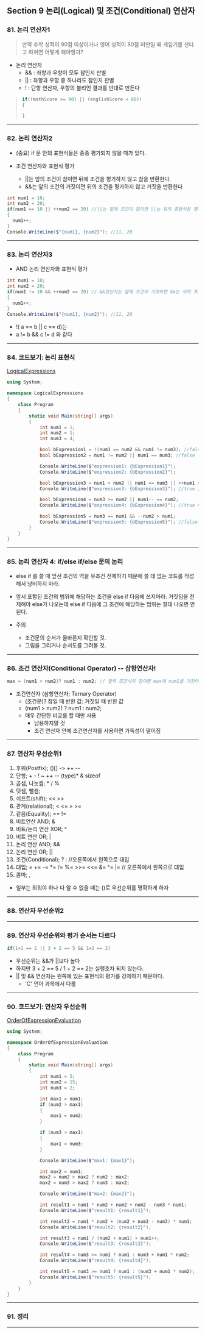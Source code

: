 ## Section 9 논리(Logical) 및 조건(Conditional) 연산자


### 81. 논리 연산자1

> 만약 수학 성적이 90점 이상이거나 영어 성적이 80점 미만일 때 게임기를 산다고 하혀면 어떻게 해야할까?

- 논리 연산자
  - && : 좌항과 우항이 모두 참인지 판별
  - || : 좌항과 우항 중 하나라도 참인지 판별
  - ! : 단항 연산자, 우항의 불리언 결과를 반대로 만든다

> ```cs
> if((mathScore >= 90) || (englishScore < 80))
>{
>
>}
> ```
---

### 82. 논리 연산자2

- (중요) if 문 안의 표현식들은 종종 평가되지 않을 때가 있다.

- 조건 연산자와 표현식 평가
  - ||는 앞의 조건이 참이면 뒤에 조건을 평가하지 않고 참을 반환한다.
  - &&는 앞의 조건의 거짓이면 뒤의 조건을 평가하지 않고 거짓을 반환한다
```cs
int num1 = 10;
int num2 = 20;
if(num1 == 10 || ++num2 == 20) //||는 앞에 조건이 참이면 ||는 뒤의 표현식은 평가하지 않는다. 두번째 표현식이 실행되지 않음. 즉 뒤의 num2는 전위 연산자로부터 연산이 이루어지지 않는다.
{
  num1++;
}
Console.WriteLine($"{num1}, {num2}"); //11, 20
```

---

### 83. 논리 연산자3

- AND 논리 연산자와 표현식 평가

```cs
int num1 = 10;
int num2 = 20;
if(num1 != 10 && ++num2 == 20) // &&연산자는 앞에 조건이 거짓이면 &&는 뒤의 표현식은 평가하지 않는다. 두번째 표현식이 실행되지 않음. 즉 뒤의 num2는 전위 연산자로부터 연산이 이루어지지 않는다.
{
  num1++;
}
Console.WriteLine($"{num1}, {num2}"); //11, 20
```

- !( a == b || c == d)는
- a != b && c != d 와 같다
---

### 84. 코드보기: 논리 표현식

[LogicalExpressions](https://github.com/baek-rokaf/Practical-Programming/blob/main/sample/04/LogicalExpressions/Program.cs)
```cs
using System;

namespace LogicalExpressions
{
    class Program
    {
        static void Main(string[] args)
        {
            int num1 = 1;
            int num2 = 1;
            int num3 = 4;

            bool bExpression1 = !(num1 == num2 && num1 != num3); //false
            bool bExpression2 = num1 != num2 || num1 == num3; //false

            Console.WriteLine($"expression1: {bExpression1}");
            Console.WriteLine($"expression2: {bExpression2}");

            bool bExpression3 = num1 > num2 || num1 == num3 || ++num1 > num2;
            Console.WriteLine($"expression3: {bExpression3}"); //true ; num1 = 2

            bool bExpression4 = num3 >= num2 || num1-- == num2;
            Console.WriteLine($"expression4: {bExpression4}"); //true num1 표현식은 실행 안됌 여전히 2

            bool bExpression5 = num3 == num1 && --num2 > num1;
            Console.WriteLine($"expression5: {bExpression5}"); //false
        }
    }
}
```
---
### 85. 논리 연산자 4: if/else if/else 문의 논리

- else if 를 쓸 때 앞선 조건의 역을 무조건 전제하기 때문에 쓸 데 없는 코드를 작성해서 낭비하지 마라.
- 앞서 포함된 조건의 범위에 해당하는 조건을 else if 다음에 쓰지마라. 거짓임을 전제해야 else가 나오는데 else if 다음에 그 조건에 해당하는 범위는 절대 나오면 안된다.

- 주의
  - 조건문의 순서가 올바른지 확인할 것.
  - 그림을 그리거나 순서도를 그려볼 것.
---
### 86. 조건 연산자(Conditional Operator) -- 삼항연산자!
```cs
max = (num1 > num2)? num1 : num2; // 앞의 조건식이 참이면 max에 num1을 거짓이면 num2를 대입한다.

```
- 조건연산자 (삼항연산자; Ternary Operator)
  - (조건문)? 참일 때 반환 값: 거짓일 때 반환 값
  - (num1 > num2) ? num1 : num2;
  - 매우 간단한 비교를 할 때만 사용
    - 남용하지말 것
    - 조건 연산자 안에 조건연산자를 사용하면 가독성이 떨어짐
---
### 87. 연산자 우선순위1

1. 후위(Postfix); ()[] -> ++ --
2. 단항;  + - ! ~ ++ -- (type)* & sizeof
3. 곱셈, 나눗셈; \* / %
4. 덧셈, 뺄셈;
5. 쉬프트(shift); << >>
6. 관계(relational); < <= > >=
7. 같음(Equality); == !=
8. 비트연산 AND; &
9. 비트/논리 연산 XOR; ^
10. 비트 연산 OR; |
11. 논리 연산 AND; &&
12. 논리 연산 OR; ||
13. 조건(Conditional); ? :  //오른쪽에서 왼쪽으로 대입
14. 대입; = += -= *= /= %= >>= <<= &= ^= |= // 오른쪽에서 왼쪽으로 대입
15. 콤마; ,

- 일부는 외워야 하나 다 알 수 없을 때는 ()로 우선순위를 명확하게 하자
---
### 88. 연산자 우선순위2

---
### 89. 연산자 우선순위와 평가 순서는 다르다

```cs
if(1+1 == 2 || 3 + 2 == 5 && 1+2 == 2)
```

- 우선순위는 &&가 ||보다 높다
- 하지만 3 + 2 == 5 / 1 + 2 == 2는 실행조차 되지 않는다.
- || 및 && 연산자는 왼쪽에 있는 표현식의 평가를 강제하기 때문이다.
  - 'C' 언어 과목에서 다룸
---
### 90. 코드보기: 연산자 우선순위

[OrderOfExpressionEvaluation](https://github.com/baek-rokaf/Practical-Programming/blob/main/sample/04/OrderOfExpressionEvaluation/Program.cs)

```cs
using System;

namespace OrderOfExpressionEvaluation
{
    class Program
    {
        static void Main(string[] args)
        {
            int num1 = 5;
            int num2 = 15;
            int num3 = 2;

            int max1 = num1;
            if (num2 > max1)
            {
                max1 = num2;
            }

            if (num3 > max1)
            {
                max1 = num3;
            }

            Console.WriteLine($"max1: {max1}");

            int max2 = num1;
            max2 = num2 > max2 ? num2 : max2;
            max2 = num3 > max2 ? num3 : max2;

            Console.WriteLine($"max2: {max2}");

            int result1 = num1 * num2 + num2 + num2 - num3 * num1;
            Console.WriteLine($"result1: {result1}");

            int result2 = num1 * num2 + (num2 + num2 - num3) * num1;
            Console.WriteLine($"result2: {result2}");

            int result3 = num1 / (num2 + num1) + num1++;
            Console.WriteLine($"result3: {result3}");

            int result4 = num3 >= num1 ? num1 : num3 + num1 * num2;
            Console.WriteLine($"result4: {result4}");

            int result5 = num3 >= num1 ? num1 : (num3 + num1 * num2);
            Console.WriteLine($"result5: {result5}");
        }
    }
}
```
---
### 91. 정리

---
